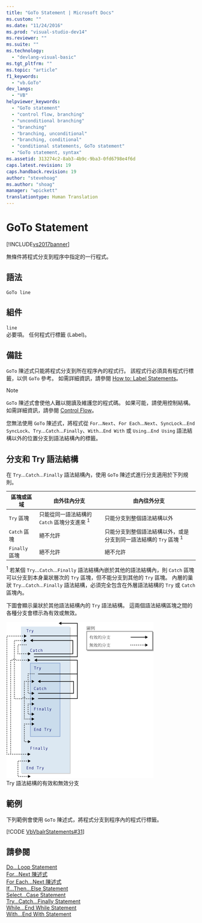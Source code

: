 ```yaml
---
title: "GoTo Statement | Microsoft Docs"
ms.custom: ""
ms.date: "11/24/2016"
ms.prod: "visual-studio-dev14"
ms.reviewer: ""
ms.suite: ""
ms.technology: 
  - "devlang-visual-basic"
ms.tgt_pltfrm: ""
ms.topic: "article"
f1_keywords: 
  - "vb.GoTo"
dev_langs: 
  - "VB"
helpviewer_keywords: 
  - "GoTo statement"
  - "control flow, branching"
  - "unconditional branching"
  - "branching"
  - "branching, unconditional"
  - "branching, conditional"
  - "conditional statements, GoTo statement"
  - "GoTo statement, syntax"
ms.assetid: 313274c2-8ab3-4b9c-9ba3-0fd6798e4f6d
caps.latest.revision: 19
caps.handback.revision: 19
author: "stevehoag"
ms.author: "shoag"
manager: "wpickett"
translationtype: Human Translation
---
```

# GoTo Statement
[!INCLUDE[vs2017banner](../../../csharp/includes/vs2017banner.md)]

無條件將程式分支到程序中指定的一行程式。  
  
## 語法  
  
```  
GoTo line  
```  
  
## 組件  
 `line`  
 必要項。  任何程式行標籤 \(Label\)。  
  
## 備註  
 `GoTo` 陳述式只能將程式分支到所在程序內的程式行。  該程式行必須具有程式行標籤，以供 `GoTo` 參考。  如需詳細資訊，請參閱 [How to: Label Statements](../../../visual-basic/programming-guide/program-structure/how-to-label-statements.md)。  
  
> [!NOTE]
>  `GoTo` 陳述式會使他人難以閱讀及維護您的程式碼。  如果可能，請使用控制結構。  如需詳細資訊，請參閱 [Control Flow](../../../visual-basic/programming-guide/language-features/control-flow/index.md)。  
  
 您無法使用 `GoTo` 陳述式，將程式從 `For`...`Next`、`For Each`...`Next`、`SyncLock`...`End SyncLock`、`Try`...`Catch`...`Finally`、`With`...`End With` 或 `Using`...`End Using` 語法結構以外的位置分支到語法結構內的標籤。  
  
## 分支和 Try 語法結構  
 在 `Try`...`Catch`...`Finally` 語法結構內，使用 `GoTo` 陳述式進行分支適用於下列規則。  
  
|區塊或區域|由外往內分支|由內往外分支|  
|-----------|------------|------------|  
|`Try` 區塊|只能從同一語法結構的 `Catch` 區塊分支進來 <sup>1</sup>|只能分支到整個語法結構以外|  
|`Catch` 區塊|絕不允許|只能分支到整個語法結構以外，或是分支到同一語法結構的 `Try` 區塊 <sup>1</sup>|  
|`Finally` 區塊|絕不允許|絕不允許|  
  
 <sup>1</sup> 若某個 `Try`...`Catch`...`Finally` 語法結構內嵌於其他的語法結構內，則 `Catch` 區塊可以分支到本身巢狀層次的 `Try` 區塊，但不能分支到其他的 `Try` 區塊。  內層的巢狀 `Try`...`Catch`...`Finally` 語法結構，必須完全包含在外層語法結構的 `Try` 或 `Catch` 區塊內。  
  
 下圖會顯示巢狀於其他語法結構內的 `Try` 語法結構。  這兩個語法結構區塊之間的各種分支會標示為有效或無效。  
  
 ![Try 語法結構中的分支示意圖](../../../visual-basic/language-reference/statements/media/trybranching.gif "TryBranching")  
Try 語法結構的有效和無效分支  
  
## 範例  
 下列範例會使用 `GoTo` 陳述式，將程式分支到程序內的程式行標籤。  
  
 [!CODE [VbVbalrStatements#31](../CodeSnippet/VS_Snippets_VBCSharp/VbVbalrStatements#31)]  
  
## 請參閱  
 [Do...Loop Statement](../../../visual-basic/language-reference/statements/do-loop-statement.md)   
 [For...Next 陳述式](../../../visual-basic/language-reference/statements/for-next-statement.md)   
 [For Each...Next 陳述式](../../../visual-basic/language-reference/statements/for-each-next-statement.md)   
 [If...Then...Else Statement](../../../visual-basic/language-reference/statements/if-then-else-statement.md)   
 [Select...Case Statement](../../../visual-basic/language-reference/statements/select-case-statement.md)   
 [Try...Catch...Finally Statement](../../../visual-basic/language-reference/statements/try-catch-finally-statement.md)   
 [While...End While Statement](../../../visual-basic/language-reference/statements/while-end-while-statement.md)   
 [With...End With Statement](../../../visual-basic/language-reference/statements/with-end-with-statement.md)
